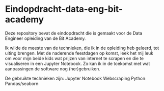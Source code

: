 # Eindopdracht-data-eng-bit-academy
Deze repository bevat de eindopdracht die is gemaakt voor de Data Engineer opleiding van de Bit Academy.

Ik wilde de meeste van de technieken, die ik in de opleiding heb geleerd, tot uiting brengen.
Met de naderende feestdagen op komst, leek het mij leuk om voor mijn beide kids wat prijzen van internet te scrapen en die te visualiseren
in een Jupyter Notebook. Zo kan ik in de toekomst met wat aanpassingen de software nog (her)gebruiken.

De gebruikte technieken zijn:
Jupyter Notebook
Webscraping
Python
Pandas/seaborn
